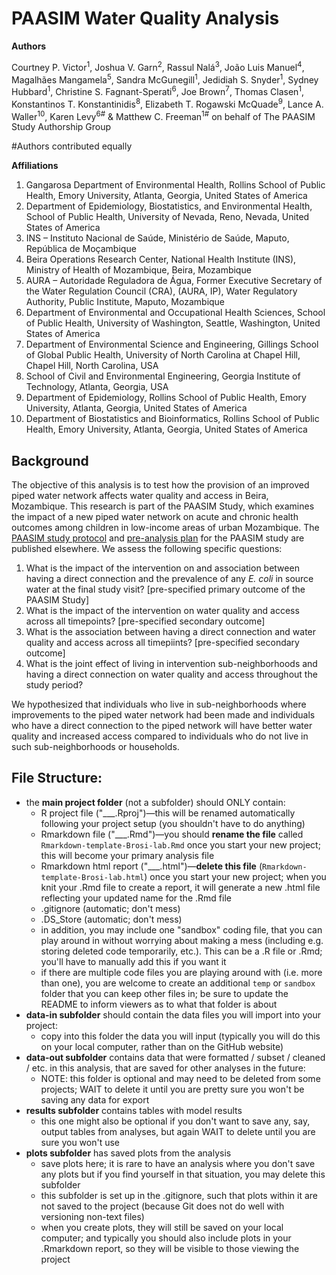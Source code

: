 # PAASIM Water Quality Analysis

**Authors**

Courtney P. Victor<sup>1</sup>, Joshua V. Garn<sup>2</sup>, Rassul Nalá<sup>3</sup>, João Luis Manuel<sup>4</sup>, Magalhães Mangamela<sup>5</sup>, Sandra McGunegill<sup>1</sup>, Jedidiah S. Snyder<sup>1</sup>, Sydney Hubbard<sup>1</sup>, Christine S. Fagnant-Sperati<sup>6</sup>, Joe Brown<sup>7</sup>, Thomas Clasen<sup>1</sup>, Konstantinos T. Konstantinidis<sup>8</sup>, Elizabeth T. Rogawski McQuade<sup>9</sup>, Lance A. Waller<sup>10</sup>, Karen Levy<sup>6#</sup> & Matthew C. Freeman<sup>1#</sup> on behalf of The PAASIM Study Authorship Group

#Authors contributed equally

**Affiliations**

1. Gangarosa Department of Environmental Health, Rollins School of Public Health, Emory University, Atlanta, Georgia, United States of America
2. Department of Epidemiology, Biostatistics, and Environmental Health, School of Public Health, University of Nevada, Reno, Nevada, United States of America
3. INS – Instituto Nacional de Saúde, Ministério de Saúde, Maputo, República de Moçambique
4. Beira Operations Research Center, National Health Institute (INS), Ministry of Health of Mozambique, Beira, Mozambique
5. AURA – Autoridade Reguladora de Água, Former Executive Secretary of the Water Regulation Council (CRA), (AURA, IP), Water Regulatory Authority, Public Institute, Maputo, Mozambique
6. Department of Environmental and Occupational Health Sciences, School of Public Health, University of Washington, Seattle, Washington, United States of America
7. Department of Environmental Science and Engineering, Gillings School of Global Public Health, University of North Carolina at Chapel Hill, Chapel Hill, North Carolina, USA
8. School of Civil and Environmental Engineering, Georgia Institute of Technology, Atlanta, Georgia, USA
9. Department of Epidemiology, Rollins School of Public Health, Emory University, Atlanta, Georgia, United States of America
10. Department of Biostatistics and Bioinformatics, Rollins School of Public Health, Emory University, Atlanta, Georgia, United States of America

## Background 

The objective of this analysis is to test how the provision of an improved piped water network affects water quality and access in Beira, Mozambique. This research is part of the PAASIM Study, which examines the impact of a new piped water network on acute and chronic health outcomes among children in low-income areas of urban Mozambique. The [PAASIM study protocol](https://bmjopen.bmj.com/content/13/3/e067341#ref-89) and [pre-analysis plan](https://osf.io/4rkn6/) for the PAASIM study are published elsewhere. We assess the following specific questions: 
1. What is the impact of the intervention on and association between having a direct connection and the prevalence of any *E. coli* in source water at the final study visit? [pre-specified primary outcome of the PAASIM Study]
2. What is the impact of the intervention on water quality and access across all timepoints? [pre-specified secondary outcome]
3. What is the association between having a direct connection and water quality and access across all timepiints? [pre-specified secondary outcome]
4. What is the joint effect of living in intervention sub-neighborhoods and having a direct connection on water quality and access throughout the study period?

We hypothesized that individuals who live in sub-neighborhoods where improvements to the piped water network had been made and individuals who have a direct connection to the piped network will have better water quality and increased access compared to individuals who do not live in such sub-neighborhoods or households.

## File Structure:

* the **main project folder** (not a subfolder) should ONLY contain:
    + R project file ("___.Rproj")&mdash;this will be renamed automatically following your project setup (you shouldn't have to do anything)
    + Rmarkdown file ("___.Rmd")&mdash;you should **rename the file** called `Rmarkdown-template-Brosi-lab.Rmd` once you start your new project; this will become your primary analysis file
    + Rmarkdown html report ("___.html")&mdash;**delete this file** (`Rmarkdown-template-Brosi-lab.html`) once you start your new project; when you knit your .Rmd file to create a report, it will generate a new .html file reflecting your updated name for the .Rmd file
    + .gitignore (automatic; don't mess)
    + .DS_Store (automatic; don't mess)
    + in addition, you may include one "sandbox" coding file, that you can play around in without worrying about making a mess (including e.g. storing deleted code temporarily, etc.). This can be a .R file or .Rmd; you'll have to manually add this if you want it
    + if there are multiple code files you are playing around with (i.e. more than one), you are welcome to create an additional `temp` or `sandbox` folder that you can keep other files in; be sure to update the README to inform viewers as to what that folder is about
* **data-in subfolder** should contain the data files you will import into your project:
    + copy into this folder the data you will input (typically you will do this on your local computer, rather than on the GitHub website)
* **data-out subfolder** contains data that were formatted / subset / cleaned / etc. in this analysis, that are saved for other analyses in the future:
    + NOTE: this folder is optional and may need to be deleted from some projects; WAIT to delete it until you are pretty sure you won't be saving any data for export
* **results subfolder** contains tables with model results
    + this one might also be optional if you don't want to save any, say, output tables from analyses, but again WAIT to delete until you are sure you won't use
* **plots subfolder** has saved plots from the analysis
    + save plots here; it is rare to have an analysis where you don't save any plots but if you find yourself in that situation, you may delete this subfolder
    + this subfolder is set up in the .gitignore, such that plots within it are not saved to the project (because Git does not do well with versioning non-text files)
    + when you create plots, they will still be saved on your local computer; and typically you should also include plots in your .Rmarkdown report, so they will be visible to those viewing the project
    
